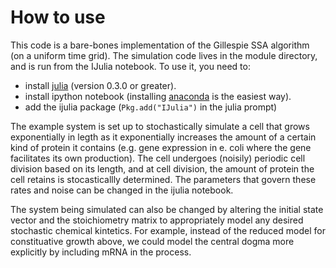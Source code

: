 # How to use

This code is a bare-bones implementation of the Gillespie SSA algorithm (on a uniform time grid). The simulation code lives in the module directory, and is run from the IJulia notebook. To use it, you need to:

- install [julia](http://julialang.org/downloads/) (version 0.3.0 or greater).  
- install ipython notebook (installing [anaconda](http://docs.continuum.io/anaconda/install.html) is the easiest way).
- add the ijulia package (`Pkg.add("IJulia")` in the julia prompt)

The example system is set up to stochastically simulate a cell that grows exponentially in legth as it exponentially 
increases the amount of a certain kind of protein it contains (e.g.  gene expression in e. coli where the gene 
facilitates its own production).  The cell undergoes (noisily) periodic cell division based on its length, and at cell 
division, the amount of protein the cell retains is stocasticallly determined.  The parameters that govern these rates and 
noise can be changed in the ijulia notebook.

The system being simulated can also be changed by altering the initial state vector and the stoichiometry matrix to 
appropriately model any desired stochastic chemical kintetics.  For example, instead of the reduced model for 
constituative growth above, we could model the central dogma more explicitly by including mRNA in the process.

